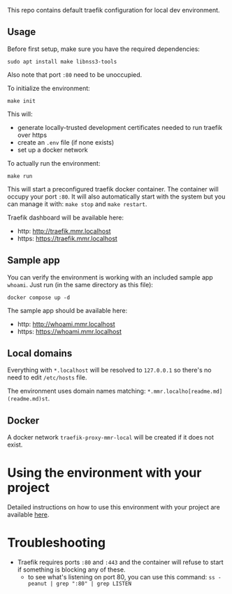 
This repo contains default traefik configuration for local dev environment.

## Usage

Before first setup, make sure you have the required dependencies:

    sudo apt install make libnss3-tools

Also note that port `:80` need to be unoccupied.

To initialize the environment:

    make init

This will:

- generate locally-trusted development certificates needed to run traefik over https
- create an `.env` file (if none exists) 
- set up a docker network

To actually run the environment:

    make run

This will start a preconfigured traefik docker container. The container will occupy your port `:80`. It will also automatically start with the system but you can manage it with: `make stop` and `make restart`.

Traefik dashboard will be available here:

- http: http://traefik.mmr.localhost
- https: https://traefik.mmr.localhost

## Sample app

You can verify the environment is working with an included sample app `whoami`. Just run (in the same directory as this file): 

    docker compose up -d

The sample app should be available here:

- http: http://whoami.mmr.localhost
- https: https://whoami.mmr.localhost


## Local domains
Everything with `*.localhost` will be resolved to `127.0.0.1` so there's no need to edit `/etc/hosts` file.

The environment uses domain names matching: `*.mmr.localho[readme.md](readme.md)st`.

## Docker

A docker network `traefik-proxy-mmr-local` will be created if it does not exist.

# Using the environment with your project

Detailed instructions on how to use this environment with your project are available
[here](project_usage.md).

# Troubleshooting

- Traefik requires ports `:80` and `:443` and the container will refuse to start if something is blocking any of these.
    - to see what's listening on port 80, you can use this command: `ss -peanut | grep ":80" | grep LISTEN`
